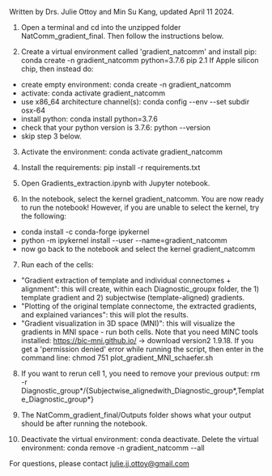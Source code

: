 Written by Drs. Julie Ottoy and Min Su Kang, updated April 11 2024.

1. Open a terminal and cd into the unzipped folder NatComm_gradient_final. Then follow the instructions below.

2. Create a virtual environment called 'gradient_natcomm' and install pip: conda create -n gradient_natcomm python=3.7.6 pip
2.1 If Apple silicon chip, then instead do:
- create empty environment: conda create -n gradient_natcomm
- activate: conda activate gradient_natcomm
- use x86_64 architecture channel(s): conda config --env --set subdir osx-64
- install python: conda install python=3.7.6
- check that your python version is 3.7.6: python --version
- skip step 3 below.

3. Activate the environment: conda activate gradient_natcomm

4. Install the requirements: pip install -r requirements.txt

5. Open Gradients_extraction.ipynb with Jupyter notebook.

6. In the notebook, select the kernel gradient_natcomm. You are now ready to run the notebook! However, if you are unable to select the kernel, try the following:
- conda install -c conda-forge ipykernel
- python -m ipykernel install --user --name=gradient_natcomm
- now go back to the notebook and select the kernel gradient_natcomm

7. Run each of the cells:
- "Gradient extraction of template and individual connectomes + alignment": this will create, within each Diagnostic_groupx folder, the 1) template gradient and 2) subjectwise (template-aligned) gradients.
- "Plotting of the original template connectome, the extracted gradients, and explained variances": this will plot the results.
- "Gradient visualization in 3D space (MNI)": this will visualize the gradients in MNI space - run both cells. Note that you need MINC tools installed: https://bic-mni.github.io/ -> download version2 1.9.18. If you get a 'permission denied' error while running the script, then enter in the command line: chmod 751 plot_gradient_MNI_schaefer.sh 
8. If you want to rerun cell 1, you need to remove your previous output: rm -r Diagnostic_group*/{Subjectwise_alignedwith_Diagnostic_group*,Template_Diagnostic_group*}

9. The NatComm_gradient_final/Outputs folder shows what your output should be after running the notebook.

10. Deactivate the virtual environment: conda deactivate. Delete the virtual environment: conda remove -n gradient_natcomm --all 


For questions, please contact julie.jj.ottoy@gmail.com  
   
